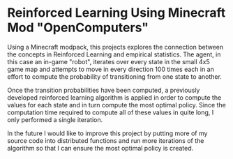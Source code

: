 # Reinforced Learning Using Minecraft Mod "OpenComputers"
Using a Minecraft modpack, this projects explores the connection between the concepts in Reinforced Learning and empirical statistics. The agent, in this case an in-game "robot", iterates over every state in the small 4x5 game map and attempts to move in every direction 100 times each in an effort to compute the probability of transitioning from one state to another. 
<br>

Once the transition probabilities have been computed, a previously developed reinforced learning algorithm is applied in order to compute the values for each state and in turn compute the most optimal policy. Since the computation time required to compute all of these values in quite long, I only performed a single iteration. 
<br>

In the future I would like to improve this project by putting more of my source code into distributed functions and run more iterations of the algorithm so that I can ensure the most optimal policy is created.
